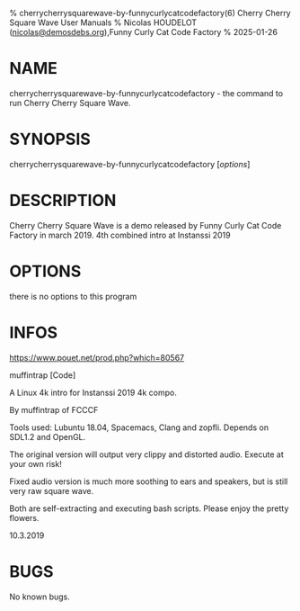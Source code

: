 % cherrycherrysquarewave-by-funnycurlycatcodefactory(6) Cherry Cherry Square Wave User Manuals
% Nicolas HOUDELOT (nicolas@demosdebs.org),Funny Curly Cat Code Factory
% 2025-01-26

# NAME
cherrycherrysquarewave-by-funnycurlycatcodefactory - the command to run Cherry Cherry Square Wave.

# SYNOPSIS
cherrycherrysquarewave-by-funnycurlycatcodefactory [*options*]

# DESCRIPTION
Cherry Cherry Square Wave is a demo released by Funny Curly Cat Code Factory in march 2019.
4th combined intro at Instanssi 2019

# OPTIONS
there is no options to this program

# INFOS
https://www.pouet.net/prod.php?which=80567

muffintrap [Code]

A Linux 4k intro for Instanssi 2019 4k compo.

By muffintrap of FCCCF

Tools used: Lubuntu 18.04, Spacemacs, Clang and zopfli.
Depends on SDL1.2 and OpenGL.

The original version will output very clippy and distorted audio. 
Execute at your own risk!

Fixed audio version is much more soothing to ears and speakers, but 
is still very raw square wave.

Both are self-extracting and executing bash scripts. 
Please  enjoy the pretty flowers.

10.3.2019

# BUGS
No known bugs.
